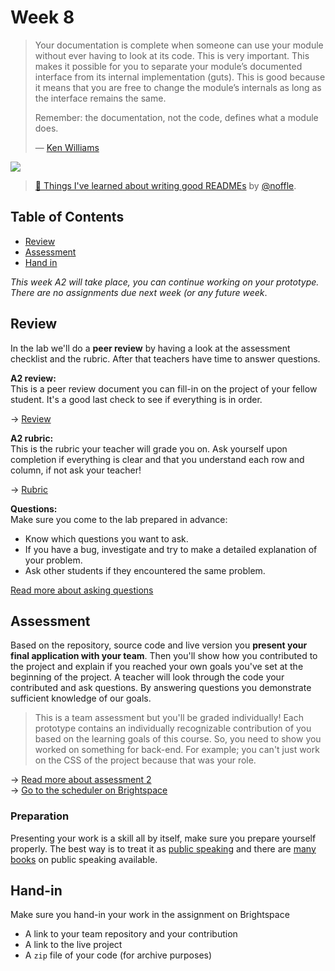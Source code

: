 # Week 8

> Your documentation is complete when someone can use your module without ever
> having to look at its code.
> This is very important.
> This makes it possible for you to separate your module’s documented interface
> from its internal implementation (guts).
> This is good because it means that you are free to change the module’s
> internals as long as the interface remains the same.
>
> Remember: the documentation, not the code, defines what a module does.
>
> — [Ken Williams][quote-author]

[![][inspiration-cover]][inspiration-link]

> [💌 Things I've learned about writing good READMEs][inspiration-link] by
> [@noffle][inspiration-author].


## Table of Contents
*  [Review](#review)
*  [Assessment](#assesment)
*  [Hand in](#hand-in)

_This week A2 will take place, you can continue working on your prototype. There are no assignments due next week (or any future week_.

## Review

In the lab we'll do a **peer review** by having a look at the assessment checklist and the rubric. After that teachers have time to answer questions.

**A2 review:**  
This is a peer review document you can fill-in on the project of your fellow student. It's a good last check to see if everything is in order.

→ [Review][review]

**A2 rubric:**  
This is the rubric your teacher will grade you on. Ask yourself upon completion if everything is clear and that you understand each row and column, if not ask your teacher!

→ [Rubric][rubric]

**Questions:**  
Make sure you come to the lab prepared in advance:

* Know which questions you want to ask.
* If you have a bug, investigate and try to make a detailed explanation of your problem.
* Ask other students if they encountered the same problem.

[Read more about asking questions](/docs/asking-questions.md)

## Assessment

Based on the repository, source code and live version you **present your final application with your team**. Then you'll show how you contributed to the project and explain if you reached your own goals you've set at the beginning of the project. A teacher will look through the code your contributed and ask questions. By answering questions you demonstrate sufficient knowledge of our goals. 

> This is a team assessment but you'll be graded individually! Each prototype contains an individually recognizable contribution of you based on the learning goals of this course. So, you need to show you worked on something for back-end. For example; you can't just work on the CSS of the project because that was your role. 

→ [Read more about assessment 2](/assessments/a2.md)  
→ [Go to the scheduler on Brightspace][scheduler]

### Preparation

Presenting your work is a skill all by itself, make sure you prepare yourself properly. The best way is to treat it as [public speaking](https://abookapart.com/products/demystifying-public-speaking) and there are [many books](https://be.noti.st/2018/recommended-books-for-public-speakers) on public speaking available.

## Hand-in
Make sure you hand-in your work in the assignment on Brightspace
* A link to your team repository and your contribution
* A link to the live project
* A `zip` file of your code (for archive purposes)



[quote-author]: http://mathforum.org/ken/perl_modules.html#document
[inspiration-cover]: assets/images/readme.png
[inspiration-link]: https://github.com/noffle/art-of-readme
[inspiration-author]: https://github.com/noffle

[rubric]: https://dlo.mijnhva.nl/d2l/le/content/32096/viewContent/251300/View
[review]: https://dlo.mijnhva.nl/d2l/le/content/32096/viewContent/251302/View
[scheduler]: https://dlo.mijnhva.nl/d2l/le/content/32096/Home
